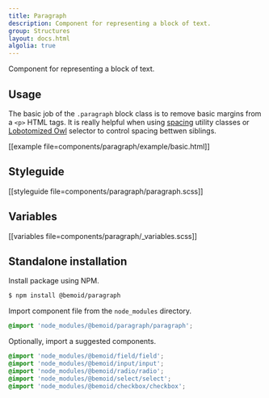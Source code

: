 ```yaml
---
title: Paragraph
description: Component for representing a block of text.
group: Structures
layout: docs.html
algolia: true
---
```


Component for representing a block of text.

## Usage

The basic job of the `.paragraph` block class is to remove basic margins from a `<p>` HTML tags. It is really helpful when using [spacing](/docs/spacing) utility classes or [Lobotomized Owl](//alistapart.com/article/axiomatic-css-and-lobotomized-owls) selector to control spacing bettwen siblings.

[[example file=components/paragraph/example/basic.html]]

## Styleguide

[[styleguide file=components/paragraph/paragraph.scss]]

## Variables

[[variables file=components/paragraph/_variables.scss]]

## Standalone installation

Install package using NPM.

```bash
$ npm install @bemoid/paragraph
```

Import component file from the `node_modules` directory.

```scss
@import 'node_modules/@bemoid/paragraph/paragraph';
```

Optionally, import a suggested components.

```scss
@import 'node_modules/@bemoid/field/field';
@import 'node_modules/@bemoid/input/input';
@import 'node_modules/@bemoid/radio/radio';
@import 'node_modules/@bemoid/select/select';
@import 'node_modules/@bemoid/checkbox/checkbox';
```
